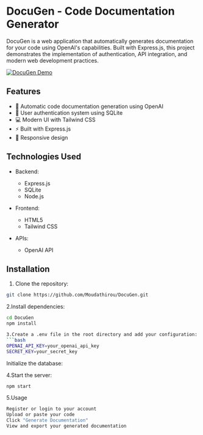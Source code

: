 # DocuGen - Code Documentation Generator

DocuGen is a web application that automatically generates documentation for your code using OpenAI's capabilities. Built with Express.js, this project demonstrates the implementation of authentication, API integration, and modern web development practices.

[![DocuGen Demo](https://img.youtube.com/vi/YOUR_VIDEO_ID/0.jpg)](https://www.youtube.com/watch?v=YOUR_VIDEO_ID)

## Features

- 📝 Automatic code documentation generation using OpenAI
- 🔐 User authentication system using SQLite
- 💻 Modern UI with Tailwind CSS
- ⚡ Built with Express.js
- 📱 Responsive design

## Technologies Used

- Backend:
  - Express.js
  - SQLite
  - Node.js
  
- Frontend:
  - HTML5
  - Tailwind CSS
  
- APIs:
  - OpenAI API

## Installation

1. Clone the repository:
```bash
git clone https://github.com/Moudathirou/DocuGen.git
```
2.Install dependencies:
```bash
cd DocuGen
npm install

3.Create a .env file in the root directory and add your configuration:
```bash
OPENAI_API_KEY=your_openai_api_key
SECRET_KEY=your_secret_key
```
Initialize the database:

4.Start the server:
```bash
npm start
```
5.Usage
```bash
Register or login to your account
Upload or paste your code
Click "Generate Documentation"
View and export your generated documentation
```

